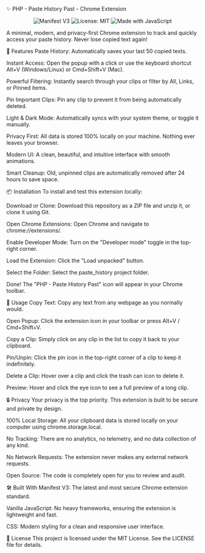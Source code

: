 ✨ PHP - Paste History Past - Chrome Extension
<p align="center">
<img src="https://www.google.com/search?q=https://img.shields.io/badge/Manifest-V3-brightgreen.svg" alt="Manifest V3">
<img src="https://www.google.com/search?q=https://img.shields.io/badge/License-MIT-blue.svg" alt="License: MIT">
<img src="https://www.google.com/search?q=https://img.shields.io/badge/Made%2520with-JavaScript-yellow.svg" alt="Made with JavaScript">
</p>

A minimal, modern, and privacy-first Chrome extension to track and quickly access your paste history. Never lose copied text again!

<p align="center">
<!-- TODO: Add a GIF or screenshot of the extension in action here! -->
</p>

🚀 Features
Paste History: Automatically saves your last 50 copied texts.

Instant Access: Open the popup with a click or use the keyboard shortcut Alt+V (Windows/Linux) or Cmd+Shift+V (Mac).

Powerful Filtering: Instantly search through your clips or filter by All, Links, or Pinned items.

Pin Important Clips: Pin any clip to prevent it from being automatically deleted.

Light & Dark Mode: Automatically syncs with your system theme, or toggle it manually.

Privacy First: All data is stored 100% locally on your machine. Nothing ever leaves your browser.

Modern UI: A clean, beautiful, and intuitive interface with smooth animations.

Smart Cleanup: Old, unpinned clips are automatically removed after 24 hours to save space.

📦 Installation
To install and test this extension locally:

Download or Clone: Download this repository as a ZIP file and unzip it, or clone it using Git.

Open Chrome Extensions: Open Chrome and navigate to chrome://extensions/.

Enable Developer Mode: Turn on the "Developer mode" toggle in the top-right corner.

Load the Extension: Click the "Load unpacked" button.

Select the Folder: Select the paste_history project folder.

Done! The "PHP - Paste History Past" icon will appear in your Chrome toolbar.

🎯 Usage
Copy Text: Copy any text from any webpage as you normally would.

Open Popup: Click the extension icon in your toolbar or press Alt+V / Cmd+Shift+V.

Copy a Clip: Simply click on any clip in the list to copy it back to your clipboard.

Pin/Unpin: Click the pin icon in the top-right corner of a clip to keep it indefinitely.

Delete a Clip: Hover over a clip and click the trash can icon to delete it.

Preview: Hover and click the eye icon to see a full preview of a long clip.

🔒 Privacy
Your privacy is the top priority. This extension is built to be secure and private by design.

100% Local Storage: All your clipboard data is stored locally on your computer using chrome.storage.local.

No Tracking: There are no analytics, no telemetry, and no data collection of any kind.

No Network Requests: The extension never makes any external network requests.

Open Source: The code is completely open for you to review and audit.

🛠️ Built With
Manifest V3: The latest and most secure Chrome extension standard.

Vanilla JavaScript: No heavy frameworks, ensuring the extension is lightweight and fast.

CSS: Modern styling for a clean and responsive user interface.

📄 License
This project is licensed under the MIT License. See the LICENSE file for details.